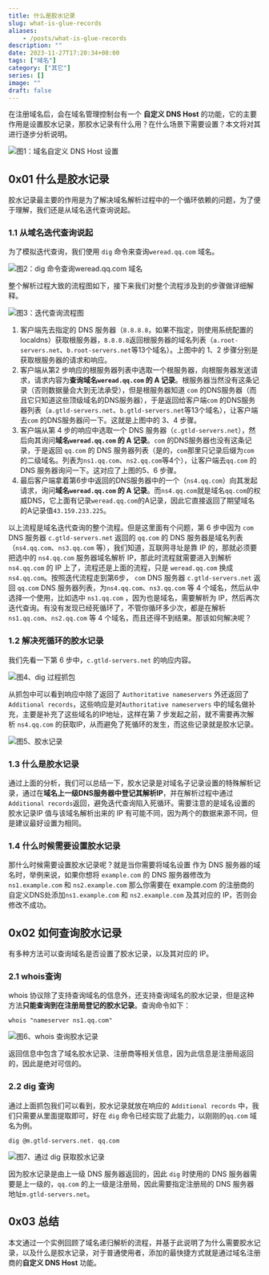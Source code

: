 ```yaml
---
title: 什么是胶水记录
slug: what-is-glue-records
aliases:
    - /posts/what-is-glue-records
description: ""
date: 2023-11-27T17:20:34+08:00
tags: ["域名"]
category: ["其它"]
series: []
image: ""
draft: false
---
```


在注册域名后，会在域名管理控制台有一个 **自定义 DNS Host** 的功能，它的主要作用是设置胶水记录，那胶水记录有什么用？在什么场景下需要设置？本文将对其进行逐步分析说明。

![图1：域名自定义 DNS Host 设置](./what-is-glue-records/01_域名自定义_DNS_Host_设置.png)

## 0x01 什么是胶水记录

胶水记录最主要的作用是为了解决域名解析过程中的一个循环依赖的问题，为了便于理解，我们还是从域名迭代查询说起。

### 1.1 从域名迭代查询说起

为了模拟迭代查询，我们使用 `dig` 命令来查询`weread.qq.com` 域名。

![图2：dig 命令查询weread.qq.com 域名](./what-is-glue-records/02_dig_命令查询weread.qq.com_域名.png)

整个解析过程大致的流程图如下，接下来我们对整个流程涉及到的步骤做详细解释。

![图3：迭代查询流程图](./what-is-glue-records/03_迭代查询流程图.png)

1. 客户端先去指定的 DNS 服务器（`8.8.8.8`，如果不指定，则使用系统配置的localdns）获取根服务器，`8.8.8.8`返回根服务器的域名列表（`a.root-servers.net`、`b.root-servers.net`等13个域名）。上图中的 1、2 步骤分别是获取根服务器的请求和响应。
2. 客户端从第2 步响应的根服务器列表中选取一个根服务器，向根服务器发送请求，请求内容为**查询域名`weread.qq.com` 的 A 记录**。根服务器当然没有这条记录（否则数据量会大到无法承受），但是根服务器知道 `com` 的DNS服务器（而且它只知道这些顶级域名的DNS服务器），于是返回给客户端`com` 的DNS服务器列表（`a.gtld-servers.net`、`b.gtld-servers.net`等13个域名），让客户端去`com` 的DNS服务器问一下。这就是上图中的 3、4 步骤。
3. 客户端从第 4 步的响应中选取一个 DNS 服务器（`c.gtld-servers.net`），然后向其询问**域名`weread.qq.com` 的 A 记录**。`com` 的DNS服务器也没有这条记录，于是返回 `qq.com` 的 DNS 服务器列表（是的，`com`那里只记录后缀为`com`的二级域名。列表为`ns1.qq.com`、`ns2.qq.com`等4个），让客户端去`qq.com` 的 DNS 服务器询问一下。这对应了上图的5、6 步骤。
4. 最后客户端拿着第6步中返回的DNS服务器中的一个（`ns4.qq.com`）向其发起请求，询问**域名`weread.qq.com` 的 A 记录**。而`ns4.qq.com`就是域名`qq.com`的权威DNS，它上面有记录`weread.qq.com`的A记录，因此它直接返回了期望域名的A记录值`43.159.233.225`。

以上流程是域名迭代查询的整个流程。但是这里面有个问题，第 6 步中因为 `com` DNS 服务器 `c.gtld-servers.net` 返回的 `qq.com` 的 DNS 服务器是域名列表（`ns4.qq.com`、`ns3.qq.com` 等），我们知道，互联网寻址是靠 IP 的，那就必须要把选中的 `ns4.qq.com` 服务器域名解析 IP，那此时流程就需要进入到解析 `ns4.qq.com` 的 IP 上了，流程还是上面的流程，只是 `weread.qq.com` 换成 `ns4.qq.com`。按照迭代流程走到第6步， `com` DNS 服务器 `c.gtld-servers.net` 返回 `qq.com` DNS 服务器列表，为`ns4.qq.com`、`ns3.qq.com` 等 4 个域名，然后从中选择一个使用，比如选中 `ns1.qq.com` ，因为也是域名，需要解析为 IP，然后再次迭代查询。有没有发现已经死循环了，不管你循环多少次，都是在解析`ns1.qq.com`、`ns2.qq.com` 等 4 个域名，而且还得不到结果。那该如何解决呢？

### 1.2 解决死循环的胶水记录

我们先看一下第 6 步中，`c.gtld-servers.net` 的响应内容。

![图4、dig 过程抓包](./what-is-glue-records/04_dig_过程抓包.png)

从抓包中可以看到响应中除了返回了 `Authoritative nameservers` 外还返回了`Additional records`，这些响应是对`Authoritative nameservers` 中的域名做补充，主要是补充了这些域名的IP地址，这样在第 7 步发起之前，就不需要再次解析 `ns4.qq.com` 的获取IP，从而避免了死循环的发生，而这些记录就是胶水记录。

![图5、胶水记录](./what-is-glue-records/05_胶水记录.png)

### 1.3 什么是胶水记录

通过上面的分析，我们可以总结一下，胶水记录是对域名子记录设置的特殊解析记录，通过在**域名上一级DNS服务器中登记其解析IP**，并在解析过程中通过`Additional records`返回，避免迭代查询陷入死循环。需要注意的是域名设置的胶水记录IP 值与该域名解析出来的 IP 有可能不同，因为两个的数据来源不同，但是建议最好设置为相同。

### 1.4 什么时候需要设置胶水记录

那什么时候需要设置胶水记录呢？就是当你需要将域名设置 作为 DNS 服务器的域名时，举例来说，如果你想将 `example.com` 的 DNS 服务器修改为`ns1.example.com` 和 `ns2.example.com` 那么你需要在 example.com 的注册商的自定义DNS处添加`ns1.example.com` 和 `ns2.example.com` 及其对应的 IP，否则会修改不成功。

## 0x02 如何查询胶水记录

有多种方法可以查询域名是否设置了胶水记录，以及其对应的 IP。

### 2.1 whois查询

whois 协议除了支持查询域名的信息外，还支持查询域名的胶水记录，但是这种方法**只能查询到在注册局登记的胶水记录**。查询命令如下：

```shell
whois "nameserver ns1.qq.com"
```

![图6、whois 查询胶水记录](./what-is-glue-records/06_whois_查询胶水记录.png)

返回信息中包含了域名胶水记录、注册商等相关信息，因为此信息是注册局返回的，因此是绝对可信的。

### 2.2 dig 查询

通过上面抓包我们可以看到，胶水记录就放在响应的 `Additional records` 中，我们只需要从里面提取即可，好在 `dig` 命令已经实现了此能力，以刚刚的`qq.com` 域名为例。

```shell
dig @m.gtld-servers.net. qq.com
```

![图7、通过 dig 获取胶水记录](./what-is-glue-records/07_通过_dig_获取胶水记录.png)

因为胶水记录是由上一级 DNS 服务器返回的，因此 `dig` 时使用的 DNS 服务器需要是上一级的，`qq.com` 的上一级是注册局，因此需要指定注册局的 DNS 服务器地址`m.gtld-servers.net`。

## 0x03 总结

本文通过一个实例回顾了域名递归解析的流程，并基于此说明了为什么需要胶水记录，以及什么是胶水记录，对于普通使用者，添加的最快捷方式就是通过域名注册商的**自定义 DNS Host** 功能。
